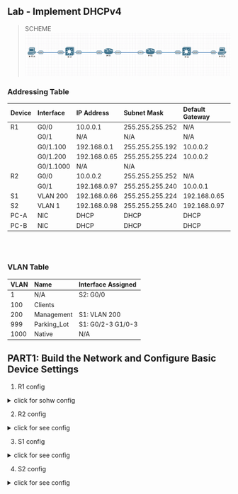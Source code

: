 ## Lab - Implement DHCPv4<br>

>SCHEME<br>
![](EVE-SchemeDHCPv4.png)

### Addressing Table<br>

|Device|Interface|IP Address|Subnet Mask|Default Gateway|
|:-|:-|:-|:-|:-|
|R1|G0/0|10.0.0.1|255.255.255.252|N/A|
||G0/1|N/A|N/A|N/A|
||G0/1.100|192.168.0.1|255.255.255.192|10.0.0.2|
||G0/1.200|192.168.0.65|255.255.255.224|10.0.0.2|
||G0/1.1000|N/A|N/A||
|R2|G0/0|10.0.0.2|255.255.255.252|N/A|
||G0/1|192.168.0.97|255.255.255.240|10.0.0.1|
|S1|VLAN 200|192.168.0.66|255.255.255.224|192.168.0.65|
|S2|VLAN 1|192.168.0.98|255.255.255.240|192.168.0.97|
|PC-A|NIC|DHCP|DHCP|DHCP|
|PC-B|NIC|DHCP|DHCP|DHCP|

<br>
<br>

### VLAN Table<br>

|VLAN|Name|Interface Assigned|
|:-|:-|:-|
|1|N/A|S2: G0/0|
|100|Clients||S1: G0/0|	
|200|Management|S1: VLAN 200|
|999|Parking_Lot|S1: G0/2-3 G1/0-3|
|1000|Native|N/A|


## PART1: Build the Network and Configure Basic Device Settings<br>

1. R1 config
<details>
  <summary>click for sohw config</summary>
`show run
Building configuration...
!
ip dhcp excluded-address 192.168.0.1 192.168.0.5
ip dhcp excluded-address 192.168.0.97 192.168.0.101
!
ip dhcp pool Subnet_A
 network 192.168.0.0 255.255.255.192
 default-router 192.168.0.1 
 domain-name ccna-lab.com
 dns-server 8.8.8.8 
 lease 2 12 30
!
ip dhcp pool R2_Client_LAN
 network 192.168.0.96 255.255.255.240
 default-router 192.168.0.97 
 domain-name ccna-lab.com
 lease 2 12 30
!
no ip domain lookup
ip cef
ipv6 unicast-routing
ipv6 cef
!
interface GigabitEthernet0/0
 ip address 10.0.0.1 255.255.255.252
 duplex auto
 speed auto
 media-type rj45
 ipv6 address FE80::1 link-local
 ipv6 address 2001:DB8:ACAD:2::1/64
!
interface GigabitEthernet0/1
 no ip address
 duplex auto
 speed auto
 media-type rj45
!         
interface GigabitEthernet0/1.100
 description for_Clients_dhcp
 encapsulation dot1Q 100
 ip address 192.168.0.1 255.255.255.192
 ip virtual-reassembly in
 ipv6 address FE80::1 link-local
 ipv6 address 2001:DB8:ACAD:1::1/64
!
interface GigabitEthernet0/1.200
 description for_Management
 encapsulation dot1Q 200
 ip address 192.168.0.65 255.255.255.224
!
interface GigabitEthernet0/1.1000
 description Native
 encapsulation dot1Q 1000 native
!
ip route 0.0.0.0 0.0.0.0 10.0.0.2
!
ipv6 route ::/0 2001:DB8:ACAD:2::2
ipv6 ioam timestamp
!
access-list 1 permit 192.168.0.0 0.0.0.63
!
banner motd ^C
\*\*\*\*\*\*\*\*\*\*\*\*\*\*\*\*\*\*\*\*\*\*\*\*\*\*\*\*\*\*\*\*\*\*\*\*\*\*\*\*\*\*\*\*\*\*\*\*\*\*\*\*\*\*\*\*\*\*\*\*\*\*\*\*\*\*\*\*\*\*\*\*\*\*
\*      Attention! Unauthorized access to this device is prohibited.      \*
\*\*\*\*\*\*\*\*\*\*\*\*\*\*\*\*\*\*\*\*\*\*\*\*\*\*\*\*\*\*\*\*\*\*\*\*\*\*\*\*\*\*\*\*\*\*\*\*\*\*\*\*\*\*\*\*\*\*\*\*\*\*\*\*\*\*\*\*\*\*\*\*\*\*^C
end`</details>

2. R2 config
<details>
  <summary>click for see config</summary>
`ipv6 unicast-routing
ipv6 cef
!
interface GigabitEthernet0/0
 ip address 10.0.0.2 255.255.255.252
 duplex auto
 speed auto
 media-type rj45
 ipv6 address FE80::2 link-local
 ipv6 address 2001:DB8:ACAD:2::2/64
!
interface GigabitEthernet0/1
 description for_Clients
 ip address 192.168.0.97 255.255.255.240
 ip helper-address 10.0.0.1
 duplex auto
 speed auto
 media-type rj45
 ipv6 address FE80::1 link-local
 ipv6 address 2001:DB8:ACAD:3::1/64
!
ip route 0.0.0.0 0.0.0.0 10.0.0.1
!
ipv6 route ::/0 2001:DB8:ACAD:2::1
ipv6 ioam timestamp
end`</details>

3. S1 config
<details>
  <summary>click for see config</summary>
`hostname S1
!
interface GigabitEthernet0/0
 switchport access vlan 100
 switchport mode access
 negotiation auto
!
interface GigabitEthernet0/1
 switchport trunk allowed vlan 100,200,1000
 switchport trunk encapsulation dot1q
 switchport trunk native vlan 1000
 switchport mode trunk
 negotiation auto
!
interface GigabitEthernet0/2
 switchport access vlan 999
 switchport mode access
 shutdown
 negotiation auto         
!
interface Vlan200
 ip address 192.168.0.66 255.255.255.224
!
ip route 0.0.0.0 0.0.0.0 192.168.0.65`</details>

4. S2 config
<details>
  <summary>click for see config</summary>
`hostname S2
!
interface Vlan1
 ip address 192.168.0.98 255.255.255.240
!
ip route 0.0.0.0 0.0.0.0 192.168.0.97`</details>

